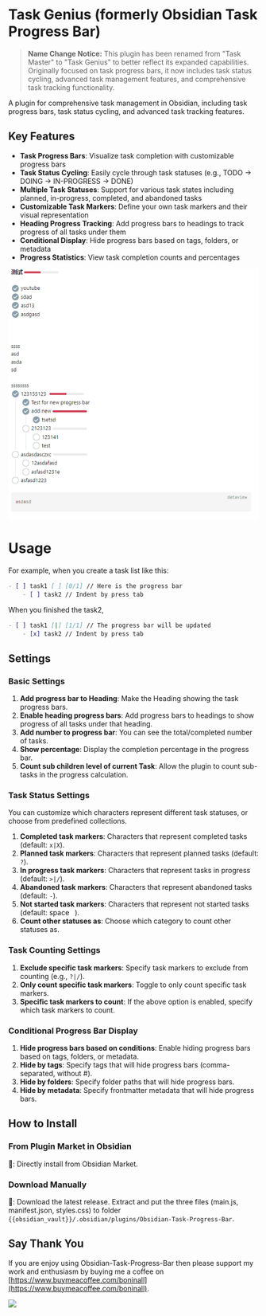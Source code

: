 # Task Genius (formerly Obsidian Task Progress Bar)

> **Name Change Notice:** This plugin has been renamed from "Task Master" to "Task Genius" to better reflect its expanded capabilities. Originally focused on task progress bars, it now includes task status cycling, advanced task management features, and comprehensive task tracking functionality.

A plugin for comprehensive task management in Obsidian, including task progress bars, task status cycling, and advanced task tracking features.

## Key Features

- **Task Progress Bars**: Visualize task completion with customizable progress bars
- **Task Status Cycling**: Easily cycle through task statuses (e.g., TODO → DOING → IN-PROGRESS → DONE)
- **Multiple Task Statuses**: Support for various task states including planned, in-progress, completed, and abandoned tasks
- **Customizable Task Markers**: Define your own task markers and their visual representation
- **Heading Progress Tracking**: Add progress bars to headings to track progress of all tasks under them
- **Conditional Display**: Hide progress bars based on tags, folders, or metadata
- **Progress Statistics**: View task completion counts and percentages

![example](./media/example.gif)

# Usage

For example, when you create a task list like this:

```markdown
- [ ] task1 [ ] [0/1] // Here is the progress bar
	- [ ] task2 // Indent by press tab
```

When you finished the task2,

```markdown
- [ ] task1 [|] [1/1] // The progress bar will be updated
	- [x] task2 // Indent by press tab
```

## Settings

### Basic Settings

1. **Add progress bar to Heading**: Make the Heading showing the task progress bars.
2. **Enable heading progress bars**: Add progress bars to headings to show progress of all tasks under that heading.
3. **Add number to progress bar**: You can see the total/completed number of tasks.
4. **Show percentage**: Display the completion percentage in the progress bar.
5. **Count sub children level of current Task**: Allow the plugin to count sub-tasks in the progress calculation.

### Task Status Settings

You can customize which characters represent different task statuses, or choose from predefined collections.

1. **Completed task markers**: Characters that represent completed tasks (default: `x|X`).
2. **Planned task markers**: Characters that represent planned tasks (default: `?`).
3. **In progress task markers**: Characters that represent tasks in progress (default: `>|/`).
4. **Abandoned task markers**: Characters that represent abandoned tasks (default: `-`).
5. **Not started task markers**: Characters that represent not started tasks (default: space ` `).
6. **Count other statuses as**: Choose which category to count other statuses as.

### Task Counting Settings

1. **Exclude specific task markers**: Specify task markers to exclude from counting (e.g., `?|/`).
2. **Only count specific task markers**: Toggle to only count specific task markers.
3. **Specific task markers to count**: If the above option is enabled, specify which task markers to count.

### Conditional Progress Bar Display

1. **Hide progress bars based on conditions**: Enable hiding progress bars based on tags, folders, or metadata.
2. **Hide by tags**: Specify tags that will hide progress bars (comma-separated, without #).
3. **Hide by folders**: Specify folder paths that will hide progress bars.
4. **Hide by metadata**: Specify frontmatter metadata that will hide progress bars.

## How to Install

### From Plugin Market in Obsidian

💜: Directly install from Obsidian Market.

### Download Manually

🚚: Download the latest release. Extract and put the three files (main.js, manifest.json, styles.css) to
folder `{{obsidian_vault}}/.obsidian/plugins/Obsidian-Task-Progress-Bar`.

## Say Thank You

If you are enjoy using Obsidian-Task-Progress-Bar then please support my work and enthusiasm by buying me a coffee
on [https://www.buymeacoffee.com/boninall](https://www.buymeacoffee.com/boninall).

<a href="https://www.buymeacoffee.com/boninall"><img src="https://img.buymeacoffee.com/button-api/?text=Buy me a coffee&emoji=&slug=boninall&button_colour=6495ED&font_colour=ffffff&font_family=Lato&outline_colour=000000&coffee_colour=FFDD00"></a>
